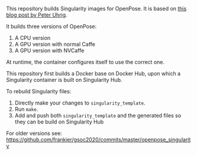 This repository builds Singularity images for OpenPose. It is based on [this
blog post by Peter
Uhrig](peter-uhrig.de/openpose-with-nvcaffe-in-a-singularity-container-with-support-for-multiple-architectures/).

It builds three versions of OpenPose:

 1. A CPU version
 2. A GPU version with normal Caffe
 3. A GPU version with NVCaffe

At runtime, the container configures itself to use the correct one.

This repository first builds a Docker base on Docker Hub, upon which
a Singularity container is built on Singularity Hub.

To rebuild Singularity files:
1. Directly make your changes to `singularity_template`.
2. Run `make`.
3. Add and push both `singularity_template` and the generated files so they can
   be build on Singularity Hub

For older versions see: https://github.com/frankier/gsoc2020/commits/master/openpose_singularity
